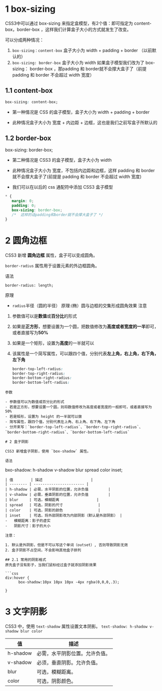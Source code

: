 # 1 box-sizing

 CSS3中可以通过 box-sizing 来指定盒模型，有2个值：即可指定为 content-box，border-box ，这样我们计算盒子大小的方式就发生了改变。

可以分成两种情况：

1. `box-sizing：content-box` 盒子大小为 width + padding + border （以前默认的）
2. `box-sizing: border-box` 盒子大小为 width 如果盒子模型我们改为了 box-sizing： border-box ，那padding 和 border就不会撑大盒子了（前提 padding 和 border 不会超过 width 宽度）

## 1.1 content-box

```css
box-sizing: content-box;
```

- 第一种情况是 CSS 的盒子模型，盒子大小为 width + padding + border

- 此种情况盒子大小为 宽度 + 内边距 + 边框，这也是我们之前写盒子所默认的

## 1.2 border-box

box-sizing: border-box;

- 第二种情况是 CSS3 的盒子模型，盒子大小为 width

- 此种情况盒子大小为 宽度，不包括内边距和边框，这样 padding 和 border 就不会撑大盒子了(前提是 padding 和 border 不会超过 width 宽度)

- 我们可以在以后的 css 通配符中添加 CSS3 盒子模型

```css
* {
   margin: 0;
   padding: 0;
   box-sizing: border-box;
   /*  这样的话padding和border就不会撑大盒子了 */
}
```

# 2 圆角边框

CSS3 新增 **圆角边框** 属性，盒子可以变成圆角。

`border-radius` 属性用于设置元素的外边框圆角。

语法

```
border-radius: length;
```

原理

- `radius`半径（圆的半径） 原理:(椭）圆与边框的交集形成圆角效果
  注意
1. 参数值可以是**数值**或**百分比**的形式

2. 如果是**正方形**，想要设置为一个圆，把数值修改为**高度或者宽度的一半**即可，或者直接写为**50%**

3. 如果是一个矩形，设置为**高度**的一半就可以

4. 该属性是一个简写属性，可以跟四个值，分别代表**左上角，右上角，右下角，左下角**
   
   ```css
   border-top-left-radius:
   border-top-right-radius:
   border-bottom-right-radius:
   border-bottom-left-radius:
   ```

```
参数

- 参数值可以为数值或百分比的形式
- 若是正方形，想要设置一个圆，则将数值修改为高度或者宽度的一般即可，或者直接写为 50%
- 若是矩形，设置为 height 的一半就可以做
- 简写属性，跟四个值，分别代表左上角、右上角、右下角、左下角
- 分开来写：`border-top-left-radius`、`border-top-right-radius`、`border-bottom-right-radius`、`border-bottom-left-radius`

# 2 盒子阴影

CSS3 新增盒子阴影，使用 `box-shadow` 属性。

语法
```

bxo-shadow: h-shadow v-shadow blur spread color inset;

```
| 值        | 描述                      |
| -------- | ----------------------- |
| h-shadow | 必需，水平阴影的位置，允许负值         |
| v-shadow | 必需，垂直阴影的位置，允许负值         |
| blur     | 可选，模糊距离                 |
| spread   | 可选，阴影的尺寸                |
| color    | 可选，阴影的颜色                |
| inset    | 可选，将外部阴影改为内部阴影（默认是外部阴影） |
-   模糊距离：影子的虚实
-   阴影尺寸：影子的大小

注意：

1. 默认是外阴影，但是不可以写这个单词（outset）, 否则导致阴影无效
2. 盒子阴影不占空间，不会影响其他盒子排列

## 2.1 常用的阴影格式
原先盒子没有影子，当我们鼠标经过盒子就添加阴影效果

```css
div:hover {
      box-shadow:10px 10px 10px -4px rgba(0,0,0,.3);     

}
```

# 3 文字阴影

CSS3 中，使用 `text-shadow` 属性设置文本阴影。
`text-shadow: h-shadow v-shadow blur color`

| 值        | 描述              |
| -------- | --------------- |
| h-shadow | 必需，水平阴影位置。允许负值。 |
| v-shadow | 必须，垂直阴影。允许负值。   |
| blur     | 可选，模糊距离。        |
| color    | 可选，阴影颜色。        |
